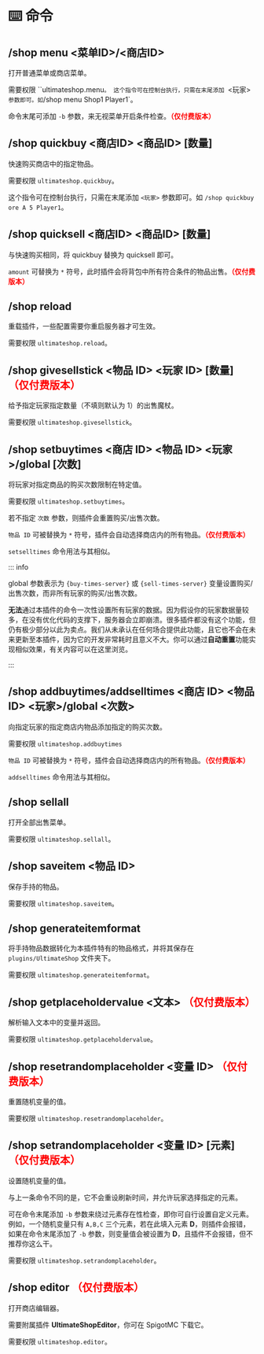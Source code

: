 # ⌨️ 命令

## /shop menu <菜单ID>/<商店ID>

打开普通菜单或商店菜单。

需要权限 ``ultimateshop.menu`。
这个指令可在控制台执行，只需在末尾添加 `<玩家>` 参数即可。如 `/shop menu Shop1 Player1`。

命令末尾可添加 `-b` 参数，来无视菜单开启条件检查。**<font color="Red">（仅付费版本）</font>**

## /shop quickbuy <商店ID> <商品ID> \[数量\]

快速购买商店中的指定物品。

需要权限 `ultimateshop.quickbuy`。

这个指令可在控制台执行，只需在末尾添加 `<玩家>` 参数即可。如 `/shop quickbuy ore A 5 Player1`。

## /shop quicksell <商店ID> <商品ID> \[数量\]

与快速购买相同，将 quickbuy 替换为 quicksell 即可。

`amount` 可替换为 `*` 符号，此时插件会将背包中所有符合条件的物品出售。**<font color="Red">（仅付费版本）</font>**

## /shop reload

重载插件，一些配置需要你重启服务器才可生效。

需要权限 `ultimateshop.reload`。

## /shop givesellstick <物品 ID> <玩家 ID> \[数量\] **<font color="Red">（仅付费版本）</font>**

给予指定玩家指定数量（不填则默认为 1）的出售魔杖。

需要权限 `ultimateshop.givesellstick`。

## /shop setbuytimes <商店 ID> <物品 ID> <玩家>/global \[次数\]

将玩家对指定商品的购买次数限制在特定值。

需要权限 `ultimateshop.setbuytimes`。

若不指定 `次数` 参数，则插件会重置购买/出售次数。

`物品 ID` 可被替换为 `*` 符号，插件会自动选择商店内的所有物品。**<font color="Red">（仅付费版本）</font>**

`setselltimes` 命令用法与其相似。

::: info

global 参数表示为 `{buy-times-server}` 或 `{sell-times-server}` 变量设置购买/出售次数，而非所有玩家的购买/出售次数。

**无法**通过本插件的命令一次性设置所有玩家的数据。因为假设你的玩家数据量较多，在没有优化代码的支撑下，服务器会立即崩溃。很多插件都没有这个功能，但仍有极少部分以此为卖点。我们从未承认在任何场合提供此功能，且它也不会在未来更新至本插件，因为它的开发非常耗时且意义不大。你可以通过**自动重置**功能实现相似效果，有关内容可以在这里浏览。

:::

## /shop addbuytimes/addselltimes <商店 ID> <物品 ID> <玩家>/global <次数>

向指定玩家的指定商店内物品添加指定的购买次数。

需要权限 `ultimateshop.addbuytimes`

`物品 ID` 可被替换为 `*` 符号，插件会自动选择商店内的所有物品。**<font color="Red">（仅付费版本）</font>**

`addselltimes` 命令用法与其相似。

## /shop sellall

打开全部出售菜单。

需要权限 `ultimateshop.sellall`。

## /shop saveitem <物品 ID>

保存手持的物品。

需要权限 `ultimateshop.saveitem`。

## /shop generateitemformat

将手持物品数据转化为本插件特有的物品格式，并将其保存在 `plugins/UltimateShop` 文件夹下。

需要权限 `ultimateshop.generateitemformat`。

## /shop getplaceholdervalue <文本> **<font color="Red">（仅付费版本）</font>**

解析输入文本中的变量并返回。

需要权限 `ultimateshop.getplaceholdervalue`。

## /shop resetrandomplaceholder <变量 ID> **<font color="Red">（仅付费版本）</font>**

重置随机变量的值。

需要权限 `ultimateshop.resetrandomplaceholder`。

## /shop setrandomplaceholder <变量 ID> \[元素\] **<font color="Red">（仅付费版本）</font>**

设置随机变量的值。

与上一条命令不同的是，它不会重设刷新时间，并允许玩家选择指定的元素。

可在命令末尾添加 `-b` 参数来绕过元素存在性检查，即你可自行设置自定义元素。例如，一个随机变量只有 `A,B,C` 三个元素，若在此填入元素 **D**，则插件会报错，如果在命令末尾添加了 `-b` 参数，则变量值会被设置为 **D**，且插件不会报错，但不推荐你这么干。

需要权限 `ultimateshop.setrandomplaceholder`。

## /shop editor **<font color="Red">（仅付费版本）</font>**

打开商店编辑器。

需要附属插件 **UltimateShopEditor**，你可在 SpigotMC 下载它。

需要权限 `ultimateshop.editor`。
